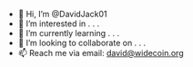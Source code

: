 - 👋 Hi, I’m @DavidJack01
- 👀 I’m interested in . . .
- 🌱 I’m currently learning . . . 
- 💞️ I’m looking to collaborate on . . .
- 📫 Reach me via email: david@widecoin.org

<!---
DavidJack01/DavidJack01 is a ✨ special ✨ repository because its `README.md` (this file) appears on your GitHub profile.
You can click the Preview link to take a look at your changes.
--->

